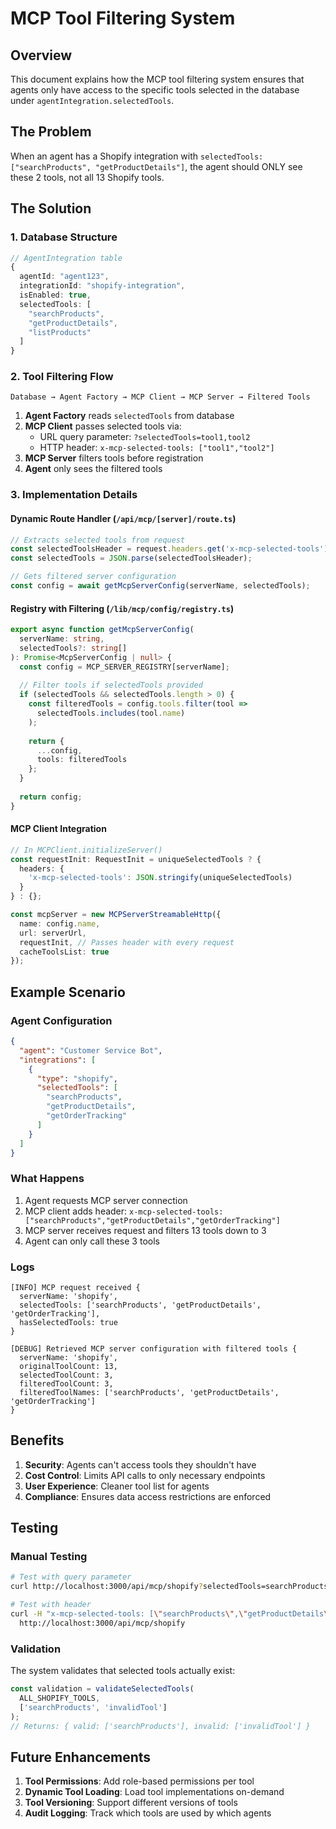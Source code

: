 # MCP Tool Filtering System

## Overview

This document explains how the MCP tool filtering system ensures that agents only have access to the specific tools selected in the database under `agentIntegration.selectedTools`.

## The Problem

When an agent has a Shopify integration with `selectedTools: ["searchProducts", "getProductDetails"]`, the agent should ONLY see these 2 tools, not all 13 Shopify tools.

## The Solution

### 1. **Database Structure**
```typescript
// AgentIntegration table
{
  agentId: "agent123",
  integrationId: "shopify-integration",
  isEnabled: true,
  selectedTools: [
    "searchProducts",
    "getProductDetails", 
    "listProducts"
  ]
}
```

### 2. **Tool Filtering Flow**

```
Database → Agent Factory → MCP Client → MCP Server → Filtered Tools
```

1. **Agent Factory** reads `selectedTools` from database
2. **MCP Client** passes selected tools via:
   - URL query parameter: `?selectedTools=tool1,tool2`
   - HTTP header: `x-mcp-selected-tools: ["tool1","tool2"]`
3. **MCP Server** filters tools before registration
4. **Agent** only sees the filtered tools

### 3. **Implementation Details**

#### Dynamic Route Handler (`/api/mcp/[server]/route.ts`)
```typescript
// Extracts selected tools from request
const selectedToolsHeader = request.headers.get('x-mcp-selected-tools');
const selectedTools = JSON.parse(selectedToolsHeader);

// Gets filtered server configuration
const config = await getMcpServerConfig(serverName, selectedTools);
```

#### Registry with Filtering (`/lib/mcp/config/registry.ts`)
```typescript
export async function getMcpServerConfig(
  serverName: string, 
  selectedTools?: string[]
): Promise<McpServerConfig | null> {
  const config = MCP_SERVER_REGISTRY[serverName];
  
  // Filter tools if selectedTools provided
  if (selectedTools && selectedTools.length > 0) {
    const filteredTools = config.tools.filter(tool => 
      selectedTools.includes(tool.name)
    );
    
    return {
      ...config,
      tools: filteredTools
    };
  }
  
  return config;
}
```

#### MCP Client Integration
```typescript
// In MCPClient.initializeServer()
const requestInit: RequestInit = uniqueSelectedTools ? {
  headers: {
    'x-mcp-selected-tools': JSON.stringify(uniqueSelectedTools)
  }
} : {};

const mcpServer = new MCPServerStreamableHttp({
  name: config.name,
  url: serverUrl,
  requestInit, // Passes header with every request
  cacheToolsList: true
});
```

## Example Scenario

### Agent Configuration
```json
{
  "agent": "Customer Service Bot",
  "integrations": [
    {
      "type": "shopify",
      "selectedTools": [
        "searchProducts",
        "getProductDetails",
        "getOrderTracking"
      ]
    }
  ]
}
```

### What Happens
1. Agent requests MCP server connection
2. MCP client adds header: `x-mcp-selected-tools: ["searchProducts","getProductDetails","getOrderTracking"]`
3. MCP server receives request and filters 13 tools down to 3
4. Agent can only call these 3 tools

### Logs
```
[INFO] MCP request received {
  serverName: 'shopify',
  selectedTools: ['searchProducts', 'getProductDetails', 'getOrderTracking'],
  hasSelectedTools: true
}

[DEBUG] Retrieved MCP server configuration with filtered tools {
  serverName: 'shopify',
  originalToolCount: 13,
  selectedToolCount: 3,
  filteredToolCount: 3,
  filteredToolNames: ['searchProducts', 'getProductDetails', 'getOrderTracking']
}
```

## Benefits

1. **Security**: Agents can't access tools they shouldn't have
2. **Cost Control**: Limits API calls to only necessary endpoints
3. **User Experience**: Cleaner tool list for agents
4. **Compliance**: Ensures data access restrictions are enforced

## Testing

### Manual Testing
```bash
# Test with query parameter
curl http://localhost:3000/api/mcp/shopify?selectedTools=searchProducts,getProductDetails

# Test with header
curl -H "x-mcp-selected-tools: [\"searchProducts\",\"getProductDetails\"]" \
  http://localhost:3000/api/mcp/shopify
```

### Validation
The system validates that selected tools actually exist:
```typescript
const validation = validateSelectedTools(
  ALL_SHOPIFY_TOOLS,
  ['searchProducts', 'invalidTool']
);
// Returns: { valid: ['searchProducts'], invalid: ['invalidTool'] }
```

## Future Enhancements

1. **Tool Permissions**: Add role-based permissions per tool
2. **Dynamic Tool Loading**: Load tool implementations on-demand
3. **Tool Versioning**: Support different versions of tools
4. **Audit Logging**: Track which tools are used by which agents